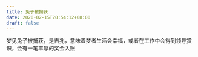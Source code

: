 ```yaml
---
title: 兔子被捕获
date: 2020-02-15T20:54:12+08:00
draft: false
---
```


梦见兔子被捕获，是吉兆，意味着梦者生活会幸福，或者在工作中会得到领导赏识，会有一笔丰厚的奖金入账